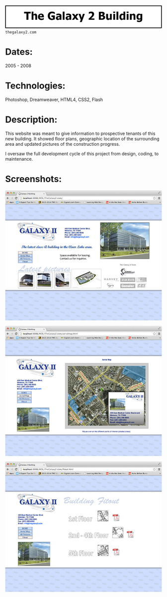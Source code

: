 ![Title](github/github_title_g2.gif)  
`thegalaxy2.com`  

# Dates:  
2005 - 2008  
# Technologies:  
Photoshop, Dreamweaver, HTML4, CSS2, Flash
# Description:  
This website was meant to give information to prospective tenants of this new building. It showed floor plans, geographic location of the surrounding area and updated pictures of the construction progress.  

I oversaw the full development cycle of this project from design, coding, to maintenance.  
# Screenshots:
![Screenshot](github/github_screenshot_g2a.jpg)  

![Screenshot](github/github_screenshot_g2d.jpg)  

![Screenshot](github/github_screenshot_g2c.jpg)  
